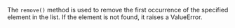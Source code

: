 The `remove()` method is used to remove the first occurrence of the specified element in the list. If the element is not found, it raises a ValueError.
